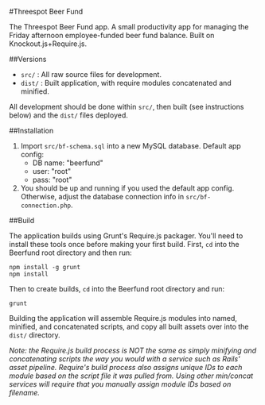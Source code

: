 #Threespot Beer Fund

The Threespot Beer Fund app. A small productivity app for managing the Friday afternoon employee-funded beer fund balance. Built on Knockout.js+Require.js.

##Versions

- `src/` : All raw source files for development.
- `dist/` : Built application, with require modules concatenated and minified.

All development should be done within `src/`, then built (see instructions below) and the `dist/` files deployed.

##Installation

1. Import `src/bf-schema.sql` into a new MySQL database. Default app config:
	- DB name: "beerfund"
	- user: "root"
	- pass: "root"
2. You should be up and running if you used the default app config. Otherwise, adjust the database connection info in `src/bf-connection.php`.

##Build
	
The application builds using Grunt's Require.js packager. You'll need to install these tools once before making your first build. First, `cd` into the Beerfund root directory and then run:

	npm install -g grunt
	npm install

Then to create builds, `cd` into the Beerfund root directory and run:

	grunt

Building the application will assemble Require.js modules into named, minified, and concatenated scripts, and copy all built assets over into the `dist/` directory.

*Note: the Require.js build process is NOT the same as simply minifying and concatenating scripts the way you would with a service such as Rails' asset pipeline. Require's build process also assigns unique IDs to each module based on the script file it was pulled from. Using other min/concat services will require that you manually assign module IDs based on filename.*